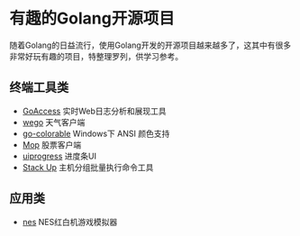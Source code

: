 # 有趣的Golang开源项目

随着Golang的日益流行，使用Golang开发的开源项目越来越多了，这其中有很多非常好玩有趣的项目，特整理罗列，供学习参考。


## 终端工具类

* [GoAccess](https://github.com/allinurl/goaccess)  实时Web日志分析和展现工具
* [wego](https://github.com/schachmat/wego)  天气客户端
* [go-colorable](https://github.com/mattn/go-colorable)  Windows下 ANSI 颜色支持
* [Mop](https://github.com/michaeldv/mop) 股票客户端
* [uiprogress](https://github.com/gosuri/uiprogress) 进度条UI
* [Stack Up](https://github.com/pressly/sup)  主机分组批量执行命令工具

## 应用类

* [nes](https://github.com/fogleman/nes) NES红白机游戏模拟器

